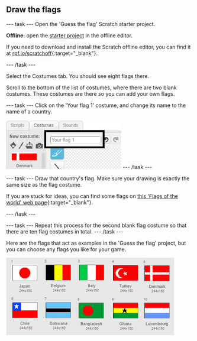 ## Draw the flags

--- task ---
Open the 'Guess the flag' Scratch starter project.

**Offline:** open the [starter project](http://rpf.io/p/en/guess-the-flag-scratch2-go) in the offline editor.

If you need to download and install the Scratch offline editor, you can find it at [rpf.io/scratchoff](http://rpf.io/scratchoff){:target="_blank"}.

--- /task ---

Select the Costumes tab. You should see eight flags there.

Scroll to the bottom of the list of costumes, where there are two blank costumes. These costumes are there so you can add your own flags.

--- task ---
Click on the 'Your flag 1' costume, and change its name to  the name of a country.

![Rename costume](images/rename-costume.png)
--- /task ---

--- task ---
Draw that country's flag. Make sure your drawing is exactly the same size as the flag costume.

If you are stuck for ideas, you can find some flags on [this 'Flags of the world' web page](https://www.countries-ofthe-world.com/flags-of-the-world.html){:target="_blank"}.

--- /task ---

--- task ---
Repeat this process for the second blank flag costume so that there are ten flag costumes in total.
--- /task ---

Here are the flags that act as examples in the 'Guess the flag' project, but you can choose any flags you like for your game.

![All flag costumes](images/all-costumes.png)
